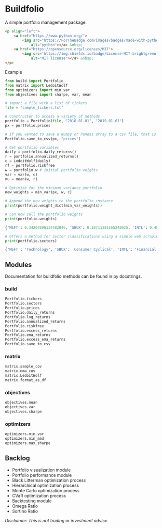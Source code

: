 # Buildfolio

A simple portfolio management package.

```HTML
<p align="left">
    <a href="https://www.python.org/">
        <img src="https://ForTheBadge.com/images/badges/made-with-python.svg"
            alt="python"></a> &nbsp;
    <a href="https://opensource.org/licenses/MIT">
        <img src="https://img.shields.io/badge/License-MIT-brightgreen.svg?style=flat-square"
            alt="MIT license"></a> &nbsp;
</p>
```

Example

``` python
from build import Portfolio
from matrix import LedoitWolf
from optimizers import min_var
from objectives import sharpe, var, mean

# import a file with a list of tickers
file = "sample_tickers.txt"

# Constructer to access a variety of methods
portfolio = Portfolio(file, "2018-01-01", "2019-01-01")
px = portfolio.prices

# If you wanted to save a Numpy or Pandas array to a csv file, that is possible
Portfolio.save_to_csv(px, "prices")

# Get portfolio variables
daily = portfolio.daily_returns()
r = portfolio.annualized_returns()
c = LedoitWolf(daily)
rf = portfolio.riskfree
w = portfolio.w # initial portfolio weights
var = var(w, c)
mu = mean(w, r)

# Optimize for the minimum variance portfolio
new_weights = min_var(px, w, c)

# Append the new weights to the portfolio instance
print(portfolio.weight_dict(min_var_weights))

# Can now call the portfolio weights
print(portfolio.weights)
```

```python
{'MSFT': 0.34207696134482046, 'SBUX': 0.16711385165240025, 'INTL': 0.48900343581850647, 'TSLA': 0.001805751184272882}
```

```python
# Offers a method for sector classifications using a simple web scraping script
print(portfolio.sectors)
```

```python
{'MSFT': 'Technology', 'SBUX': 'Consumer Cyclical', 'INTL': 'Financial Services', 'TSLA': 'Consumer Cyclical'}
```



## Modules

Documentation for buildfolio methods can be found in py docstrings.

### build

```python
Portfolio.tickers
Portfolio.sectors
Portfolio.prices
Portfolio.daily_returns
Portfolio.log_returns
Portfolio.annualized_returns
Portfolio.riskfree
Portfolio.excess_returns
Portfolio.ema_returns
Portfolio.excess_ema_returns
Portfolio.save_to_csv
```

### matrix

```python
matrix.sample_cov
matrix.ema_cov
matrix.LedoitWolf
matrix.format_as_df
```

### objectives

```python
objectives.mean
objectives.var
objectives.sharpe
```

### optimizers

```python
optimizers.min_var
optimizers.min_mad
optimizers.max_sharpe
```

## Backlog

- Portfolio visualization module
- Portfolio performance module
- Black Litterman optimization process
- Hierarchical optimization process
- Monte Carlo optimization process
- CVaR optimization process
- Backtesting module
- Omega Ratio
- Sortino Ratio



*Disclaimer: This is not trading or investment advice.*